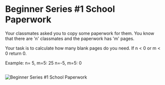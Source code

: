 # Beginner Series #1 School Paperwork

Your classmates asked you to copy some paperwork for them. You know that there are 'n' classmates and the paperwork has 'm' pages.

Your task is to calculate how many blank pages do you need. If n < 0 or m < 0 return 0.

Example:
n= 5, m=5: 25
n=-5, m=5:  0

##

![Beginner Series #1 School Paperwork](https://user-images.githubusercontent.com/72667760/221939941-d2d36c79-31cb-461f-bfb5-7e44d89e435e.png)
